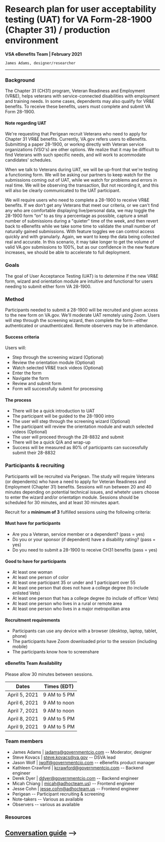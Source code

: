 # Research plan for user acceptability testing (UAT) for VA Form-28-1900 (Chapter 31) / production environment
**VSA eBenefits Team | February 2021**

`James Adams, designer/researcher`

---

### Background
The Chapter 31 (CH31) program, Veteran Readiness and Employment (VR&E), helps veterans with service-connected disabilities with employment and training needs. In some cases, dependents may also qualify for VR&E benefits. To receive these benefits, users must complete and submit VA Form 28-1900.

#### Note regarding UAT
We're requesting that Perigean recruit Veterans who need to apply for Chapter 31 VR&E benefits. Currently, VA.gov refers users to eBenefits. Submitting a paper 28-1900, or workng directly with Veteran service organizations (VSO's) are other options. We realize that it may be difficult to find Veterans with such specific needs, and will work to acommodate candidates' schedules.

When we talk to Veterans during UAT, we will be up-front that we're testing a functioning form. We will be asking our partners to keep watch for the submissions coming out of UAT, while we watch for problems and errors in real time. We will be observing the transaction, But not recording it, and this will also be clearly communicated to the UAT participant.

We will require users who need to complete a 28-1900 to receive VR&E benefits. If we don’t get any Veterans that meet our criteria, or we can't find any who are comfortable displaying live/personal data, we may toggle the 28-1900 form “on” to as tiny a percentage as possible, capture a small number of submissions during a "quieter" time of the week, and then revert back to eBenefits while we take some time to validate the small number of naturally gained submissions. With feature toggles we can control access quickly and with granularly. Again, we want to keep the data being collected real and accurate. In this scenario, it may take longer to get the volume of valid VA.gov submissions to 100%, but as our confidence in the new feature increases, we should be able to accelerate to full deployment. 

### Goals
The goal of User Acceptance Testing (UAT) is to determine if the new VR&E form, wizard and orientation module are intuitive and functional for users needing to submit either form VA 28-1900.

### Method
Participants needed to submit a 28-1900 will be recruited and given access to the new form on VA.gov. We'll moderate UAT remotely using Zoom. Users will step through the screening wizard, then complete the form--either authenticated or unauthenticated. Remote observers may be in attendance.

#### Success criteria

Users will:
- Step through the screening wizard (Optional)
- Review the orientation module (Optional)
- Watch selected VR&E track videos (Optional)
- Enter the form
- Navigate the form
- Review and submit form
- Form will successfully submit for processing

#### The process

- There will be a quick introduction to UAT
- The participant will be guided to the 28-1900 intro
- The user will step through the screening wizard (Optional)
- The participant will review the orientation module and watch selected videos (Optional)
- The user will proceed through the 28-8832 and submit
- There will be a quick Q/A and wrap-up 
- Success will be measured as 80% of participants can successfully submit their 28-8832

### Participants & recruiting
Participants will be recruited via Perigean. The study will require Veterans (or dependents) who have a need to apply for Veteran Readiness and Employment (Chapter 31) benefits. Sessions will run between 20 and 40 minutes depending on potential technical issues, and whetehr users choose to enter the wizard and/or orientatipn module. Sessions should be scheduled for 30 minutes, and at least 30 minutes apart.

Recruit for a **minimum of 3** fulfilled sessions using the following criteria:

#### Must have for participants
- Are you a Veteran, service member or a dependent? (pass = yes)
- Do you or your sponsor (if dependent) have a disability rating? (pass = yes)
- Do you need to submit a 28-1900 to receive CH31 benefits (pass = yes)

#### Good to have for participants

- At least one woman
- At least one person of color
- At least one participant 35 or under and 1 participant over 55
- At least one person that does not have a college degree (to include enlisted Vets)
- At least one person that has a college degree (to include of officer Vets)
- At least one person who lives in a rural or remote area
- At least one person who lives in a major metropolitan area

#### Recruitment requirements

- Participants can use any device with a browser (desktop, laptop, tablet, phone)
- The participants have Zoom downloaded prior to the session (including mobile)
- The participants know how to screenshare

#### eBenefits Team Availability

Please allow 30 minutes between sessions.

| Dates | Times (EDT) |
| --- | --- |
| April 5, 2021 | 9 AM to 5 PM |
| April 6, 2021  | 9 AM to noon |
| April 7, 2021  | 9 AM to noon |
| April 8, 2021  | 9 AM to 5 PM |
| April 9, 2021  | 9 AM to 5 PM |

### Team members
- James Adams | jadams@governmentcio.com -- Moderator, designer
- Steve Kovacs | steve.kovacs@va.gov -- DSVA lead
- Jason Wolf | jwolf@governmentcio.com -- eBenefits product manager
- Kathleen Crawford | kcrawford@governmentcio.com -- Backend engineer
- Derek Dyer | ddyer@governmentcio.com -- Backend engineer
- Micah Chiang | micah@adhocteam.us) -- Frontend engineer
- Jesse Cohn | jesse.cohn@adhocteam.us -- Frontend engineer
- Perigean -- Participant recruiting & screening
- Note-takers -- Various as available
- Observers -- various as available

### Resources
[Conversation guide](https://github.com/department-of-veterans-affairs/va.gov-team/blob/master/teams/vsa/teams/ebenefits/features/apply-vre-ch31/research-design/uat/ch31-uat-convo-guide.md)
-->
---

